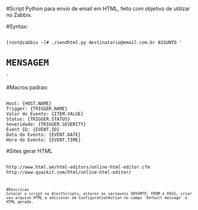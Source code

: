 #Script Python para envio de email em HTML, feito com objetivo de utilizar no Zabbix.

#Syntax:
<pre><code>
[root@zabbix ~]# ./sendhtml.py destinatario@email.com.br ASSUNTO '<h1>MENSAGEM</h1>'
</code></pre>

#Macros padrao:
<pre><code>
Host: {HOST.NAME}
Trigger: {TRIGGER.NAME}
Valor do Evento: {ITEM.VALUE}
Status: {TRIGGER.STATUS}
Severidade: {TRIGGER.SEVERITY}
Event ID: {EVENT.ID}
Data do Evento: {EVENT.DATE}
Hora do Evento: {EVENT.TIME}
</code></pre>

#Sites gerar HTML
<pre><code>
http://www.html.am/html-editors/online-html-editor.cfm
http://www.quackit.com/html/online-html-editor/
<pre><code>

#Descricao
Colocar o script no AlertScripts, alterar as variaveis SRVSMTP, FROM e PASS, criar seu arquivo HTML e adicionar em ConfigurationAction no campo 'Default message' o HTML gerado.